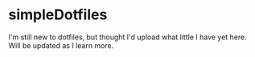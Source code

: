 # simpleDotfiles
I'm still new to dotfiles, but thought I'd upload what little I have yet here.  
Will be updated as I learn more.
